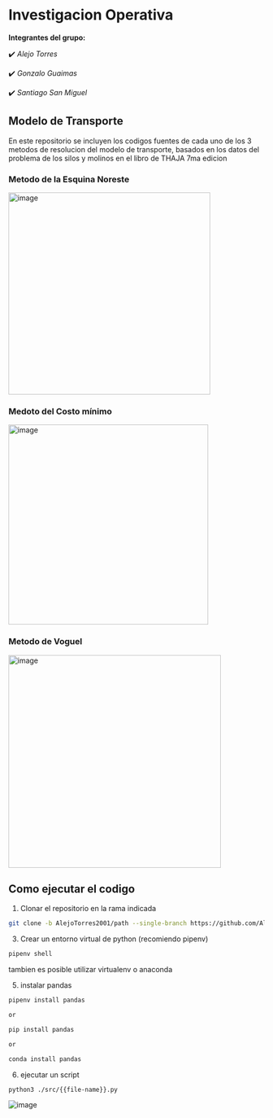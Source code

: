 # Investigacion Operativa

**Integrantes del grupo:**

✔️ *Alejo Torres*

✔️ *Gonzalo Guaimas*

✔️ *Santiago San Miguel*

## Modelo de Transporte

En este repositorio se incluyen los codigos fuentes de cada uno de los 3 metodos de resolucion del modelo de transporte, basados en los datos del problema de los silos y molinos en el libro de THAJA 7ma edicion

### Metodo de la Esquina Noreste

<img width="397" alt="image" src="https://user-images.githubusercontent.com/80418452/173443365-106d768e-54bc-4c21-b4eb-ce394a5eb3ff.png">


### Medoto del Costo mínimo 

<img width="393" alt="image" src="https://user-images.githubusercontent.com/80418452/173443408-45a18c58-a264-4671-927e-f6475765a387.png">


### Metodo de Voguel

<img width="418" alt="image" src="https://user-images.githubusercontent.com/80418452/173443325-7bc8869b-c918-4891-bdc3-8edf03347603.png">


## Como ejecutar el codigo

1. Clonar el repositorio en la rama indicada

```bash
git clone -b AlejoTorres2001/path --single-branch https://github.com/AlejoTorres2001/invop_transporte.git

```
3. Crear un entorno virtual de python (recomiendo pipenv)

```bash
pipenv shell

```
tambien es posible utilizar virtualenv o anaconda

5. instalar pandas

```bash
pipenv install pandas 

or

pip install pandas

or 

conda install pandas

```

6. ejecutar un script

```bash
python3 ./src/{{file-name}}.py

```
![image](https://user-images.githubusercontent.com/80418452/173444148-7080d8ee-b2f5-4ffd-97dd-8d39368b55f0.png)
